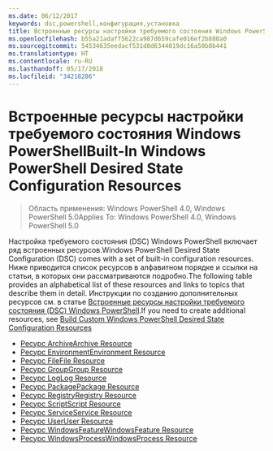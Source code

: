 ```yaml
---
ms.date: 06/12/2017
keywords: dsc,powershell,конфигурация,установка
title: Встроенные ресурсы настройки требуемого состояния Windows PowerShell
ms.openlocfilehash: b55a21adaff5622ca987d659cafe016ef2b888a0
ms.sourcegitcommit: 54534635eedacf531d8d6344019dc16a50b8b441
ms.translationtype: HT
ms.contentlocale: ru-RU
ms.lasthandoff: 05/17/2018
ms.locfileid: "34218286"
---
```

# <a name="built-in-windows-powershell-desired-state-configuration-resources"></a><span data-ttu-id="297d5-103">Встроенные ресурсы настройки требуемого состояния Windows PowerShell</span><span class="sxs-lookup"><span data-stu-id="297d5-103">Built-In Windows PowerShell Desired State Configuration Resources</span></span>

> <span data-ttu-id="297d5-104">Область применения: Windows PowerShell 4.0, Windows PowerShell 5.0</span><span class="sxs-lookup"><span data-stu-id="297d5-104">Applies To: Windows PowerShell 4.0, Windows PowerShell 5.0</span></span>

<span data-ttu-id="297d5-105">Настройка требуемого состояния (DSC) Windows PowerShell включает ряд встроенных ресурсов.</span><span class="sxs-lookup"><span data-stu-id="297d5-105">Windows PowerShell Desired State Configuration (DSC) comes with a set of built-in configuration resources.</span></span> <span data-ttu-id="297d5-106">Ниже приводится список ресурсов в алфавитном порядке и ссылки на статьи, в которых они рассматриваются подробно.</span><span class="sxs-lookup"><span data-stu-id="297d5-106">The following table provides an alphabetical list of these resources and links to topics that describe them in detail.</span></span> <span data-ttu-id="297d5-107">Инструкции по созданию дополнительных ресурсов см. в статье [Встроенные ресурсы настройки требуемого состояния (DSC) Windows PowerShell](authoringResource.md).</span><span class="sxs-lookup"><span data-stu-id="297d5-107">If you need to create additional resources, see [Build Custom Windows PowerShell Desired State Configuration Resources](authoringResource.md)</span></span>

* [<span data-ttu-id="297d5-108">Ресурс Archive</span><span class="sxs-lookup"><span data-stu-id="297d5-108">Archive Resource</span></span>](archiveResource.md)
* [<span data-ttu-id="297d5-109">Ресурс Environment</span><span class="sxs-lookup"><span data-stu-id="297d5-109">Environment Resource</span></span>](environmentResource.md)
* [<span data-ttu-id="297d5-110">Ресурс File</span><span class="sxs-lookup"><span data-stu-id="297d5-110">File Resource</span></span>](fileResource.md)
* [<span data-ttu-id="297d5-111">Ресурс Group</span><span class="sxs-lookup"><span data-stu-id="297d5-111">Group Resource</span></span>](groupResource.md)
* [<span data-ttu-id="297d5-112">Ресурс Log</span><span class="sxs-lookup"><span data-stu-id="297d5-112">Log Resource</span></span>](logResource.md)
* [<span data-ttu-id="297d5-113">Ресурс Package</span><span class="sxs-lookup"><span data-stu-id="297d5-113">Package Resource</span></span>](packageResource.md)
* [<span data-ttu-id="297d5-114">Ресурс Registry</span><span class="sxs-lookup"><span data-stu-id="297d5-114">Registry Resource</span></span>](registryResource.md)
* [<span data-ttu-id="297d5-115">Ресурс Script</span><span class="sxs-lookup"><span data-stu-id="297d5-115">Script Resource</span></span>](scriptResource.md)
* [<span data-ttu-id="297d5-116">Ресурс Service</span><span class="sxs-lookup"><span data-stu-id="297d5-116">Service Resource</span></span>](serviceResource.md)
* [<span data-ttu-id="297d5-117">Ресурс User</span><span class="sxs-lookup"><span data-stu-id="297d5-117">User Resource</span></span>](userResource.md)
* [<span data-ttu-id="297d5-118">Ресурс WindowsFeature</span><span class="sxs-lookup"><span data-stu-id="297d5-118">WindowsFeature Resource</span></span>](windowsfeatureResource.md)
* [<span data-ttu-id="297d5-119">Ресурс WindowsProcess</span><span class="sxs-lookup"><span data-stu-id="297d5-119">WindowsProcess Resource</span></span>](windowsProcessResource.md)